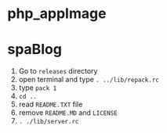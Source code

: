 # php_appImage
# spaBlog
1. Go to `releases` directory
2. open terminal and type `. ../lib/repack.rc`
3. type `pack 1`
4. `cd ..`
5. read `README.TXT` file
6. remove `README.MD` and `LICENSE`
7. `. ./lib/server.rc`
